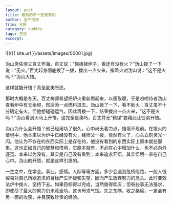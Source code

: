 ```yaml
---
layout: post
title: 看到的不一定是真的
author: 圣严法师
trim: 王盼
category: buddha
tags: 正信
excerpt:
---
```


![]({{ site.url }}/assets/images/00001.jpg)

沩山灵佑侍立百丈怀海，百丈说：“你拨拨炉子，看还有没有火？”沩山拨了一下说：“无火。”百丈起身彻底拨了一拨，拨出一点火来，指着火对沩山说：“这不是火吗？”沩山大悟。

这样就能开悟？真是匪夷所思。

那时大概是冬天，百丈禅师希望把炉火重新燃起来，以便取暖，于是吩咐侍者沩山查看炉中有无余烬，然后添一点燃料进去。沩山拨了一下，看不到火；百丈虽不十分确定有火，但他想碰碰运气，因此再拨一下，结果拨出一点火来，“这不是火吗？”沩山看到火马上开悟。这完全是凑巧，百丈并无“预谋”要藉此让徒弟开悟。

沩山为什么会开悟？他已经用功了很久，心中尚无着力点，悟境不现前。在拨火的情境中，他本来以为炉中已经没有火，经师父一拨，竟然有火了，心头立刻灵光一闪。他认为不存在的东西实际上是存在的，他没有看到的东西实际上原本就在那里。这也正如自己的智慧和悟境，它原本就有，不必在心中增加什么，也不必向外逐觅。本来以为没有，其实是自己没有看到；本来追求开悟，其实悟境一直在自己心中。沩山的开悟，就是这样引发的。

一生之中，在学业。事业。感情。人际等等方面，多少会遇到危桥险路，一般人很容易对自己所欲追求的目标产生怀疑和失望，因而产生放弃努力的念头。此时要效法炉中拨火，坚持下去。如果目标得以完成，当然值得欢庆；但有些事无法强求，即使尽了最大的努力仍未竟全功，这也毋须气馁。失之东隅，收之桑榆，一定会有另一面的收获，并且获致珍贵的经验。
